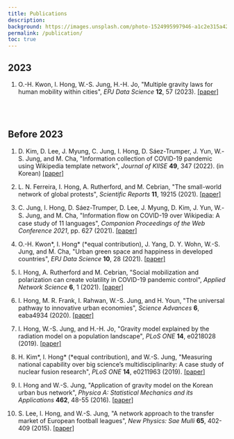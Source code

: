 ```yaml
---
title: Publications
description: 
background: https://images.unsplash.com/photo-1524995997946-a1c2e315a42f?ixlib=rb-1.2.1&ixid=eyJhcHBfaWQiOjEyMDd9&auto=format&fit=crop&w=1000
permalink: /publication/
toc: true
---
```


## 2023
1. O.-H. Kwon, I. Hong, W.-S. Jung, H.-H. Jo, "Multiple gravity laws for human mobility within cities", *EPJ Data Science* **12**, 57 (2023). [[paper]](https://doi.org/10.1140/epjds/s13688-023-00438-x)
<br />
<br />

## Before 2023

1. D. Kim, D. Lee, J. Myung, C. Jung, I. Hong, D. Sáez-Trumper, J. Yun, W.-S. Jung, and M. Cha, "Information collection of COVID-19 pandemic using Wikipedia template network", *Journal of KIISE* **49**, 347 (2022). (in Korean) [[paper]](https://doi.org/10.5626/JOK.2022.49.5.347)

1. L. N. Ferreira, I. Hong, A. Rutherford, and M. Cebrian, "The small-world network of global protests", *Scientific Reports* **11**, 19215 (2021). [[paper]](https://doi.org/10.1038/s41598-021-98628-y)

1. C. Jung, I. Hong, D. Sáez-Trumper, D. Lee, J. Myung, D. Kim, J. Yun, W.-S. Jung, and M. Cha, "Information ﬂow on COVID-19 over Wikipedia: A case study of 11 languages", *Companion Proceedings of the Web Conference 2021*, pp. 627 (2021). [[paper]](https://doi.org/10.1145/3442442.3452352)

1. O.-H. Kwon&#42;, I. Hong&#42; (&#42;equal contribution), J. Yang, D. Y. Wohn, W.-S. Jung, and M. Cha, "Urban green space and happiness in developed countries", *EPJ Data Science* **10**, 28 (2021). [[paper]](https://doi.org/10.1140/epjds/s13688-021-00278-7)

1. I. Hong, A. Rutherford and M. Cebrian, "Social mobilization and polarization can create volatility in COVID-19 pandemic control", *Applied Network Science* **6**, 1 (2021). [[paper]](https://doi.org/10.1007/s41109-021-00356-9)

1. I. Hong, M. R. Frank, I. Rahwan, W.-S. Jung, and H. Youn, "The universal pathway to innovative urban economies", *Science Advances* **6**, eaba4934 (2020). [[paper]](https://doi.org/10.1126/sciadv.aba4934)

1. I. Hong, W.-S. Jung, and H.-H. Jo, "Gravity model explained by the radiation model on a population landscape", *PLoS ONE* **14**, e0218028 (2019). [[paper]](https://doi.org/10.1371/journal.pone.0218028)

1. H. Kim&#42;, I. Hong&#42; (&#42;equal contribution), and W.-S. Jung, "Measuring national capability over big science’s multidisciplinarity: A case study of nuclear fusion research", *PLoS ONE* **14**, e0211963 (2019). [[paper]](https://doi.org/10.1371/journal.pone.0211963)

1. I. Hong and W.-S. Jung, "Application of gravity model on the Korean urban bus network", *Physica A: Statistical Mechanics and its Applications* **462**, 48-55 (2016). [[paper]](https://doi.org/10.1016/j.physa.2016.06.055)

1. S. Lee, I. Hong, and W.-S. Jung, "A network approach to the transfer market of European football leagues", *New Physics: Sae Mulli* **65**, 402-409 (2015). [[paper]](https://doi.org/10.3938/NPSM.65.402)
